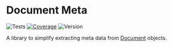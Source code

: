 # Document Meta

![Tests](https://github.com/gibbs/document-meta/actions/workflows/test.yml/badge.svg)
[![Coverage](https://coveralls.io/repos/github/gibbs/document-meta/badge.svg?branch=master)](https://coveralls.io/github/gibbs/document-meta?branch=master)
![Version](https://img.shields.io/github/tag/gibbs/document-meta.svg?style=flat-square)

A library to simplify extracting meta data from 
[Document](https://developer.mozilla.org/en-US/docs/Web/API/Document) objects.

